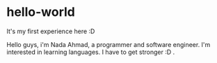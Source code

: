 # hello-world
It's my first experience here :D

Hello guys, i'm Nada Ahmad, a programmer and software engineer.
I'm interested in learning languages.
I have to get stronger :D .
